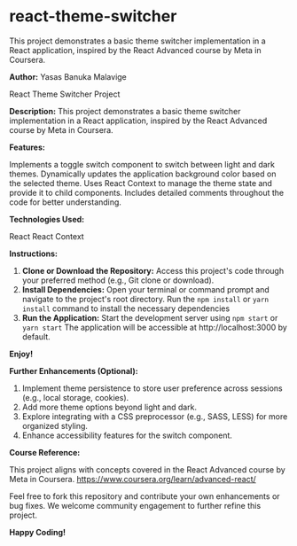 # react-theme-switcher
This project demonstrates a basic theme switcher implementation in a React application, inspired by the React Advanced course by Meta in Coursera.

**Author:** Yasas Banuka Malavige 

React Theme Switcher Project

**Description:**
This project demonstrates a basic theme switcher implementation in a React application, inspired by the React Advanced course by Meta in Coursera.

**Features:**

Implements a toggle switch component to switch between light and dark themes.
Dynamically updates the application background color based on the selected theme.
Uses React Context to manage the theme state and provide it to child components.
Includes detailed comments throughout the code for better understanding.

**Technologies Used:**

React
React Context

**Instructions:**

1. **Clone or Download the Repository:** Access this project's code through your preferred method (e.g., Git clone or download).
2. **Install Dependencies:** Open your terminal or command prompt and navigate to the project's root directory. Run the `npm install` or `yarn install` command to install the necessary dependencies
3. **Run the Application:** Start the development server using `npm start` or `yarn start`
The application will be accessible at http://localhost:3000 by default.

**Enjoy!**

**Further Enhancements (Optional):**

1. Implement theme persistence to store user preference across sessions (e.g., local storage, cookies).
2. Add more theme options beyond light and dark.
3. Explore integrating with a CSS preprocessor (e.g., SASS, LESS) for more organized styling.
4. Enhance accessibility features for the switch component.

**Course Reference:**

This project aligns with concepts covered in the React Advanced course by Meta in Coursera.
https://www.coursera.org/learn/advanced-react/ 

Feel free to fork this repository and contribute your own enhancements or bug fixes. We welcome community engagement to further refine this project.

**Happy Coding!**
